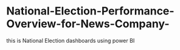 # National-Election-Performance-Overview-for-News-Company-
this is National Election dashboards using power BI
